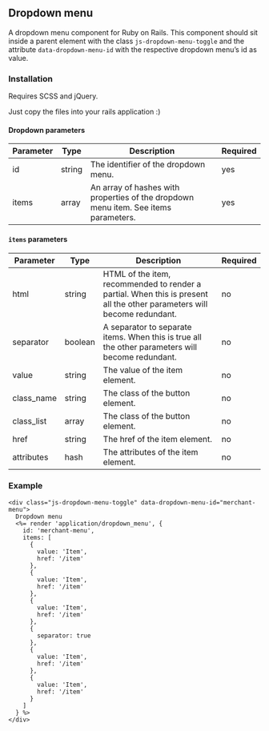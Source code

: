 ## Dropdown menu

A dropdown menu component for Ruby on Rails. This component should sit inside a parent element with the class
`js-dropdown-menu-toggle` and the attribute `data-dropdown-menu-id` with the respective dropdown menu’s id as value.

### Installation

Requires SCSS and jQuery.

Just copy the files into your rails application :)

#### Dropdown parameters

| Parameter |	Type	  | Description	                                                       | Required |
|-----------|---------|--------------------------------------------------------------------|----------|
| id      	| string  | The identifier of the dropdown menu.                               | yes      |
| items	    | array   | An array of hashes with properties of the dropdown menu item. See items parameters. | yes      |

#### `items` parameters

| Parameter  |	Type	  | Description	                                                     | Required |
|------------|----------|------------------------------------------------------------------|----------|
| html       | string   | HTML of the item, recommended to render a partial. When this is present all the other parameters will become redundant. | no       |
| separator  | boolean  | A separator to separate items. When this is true all the other parameters will become redundant. | no       |
| value      | string   | The value of the item element.                                   | no       |
| class_name | string   | The class of the button element.                                 | no       |
| class_list | array    | The class of the button element.                                 | no       |
| href       | string   | The href of the item element.                                    | no       |
| attributes | hash     | The attributes of the item element.                              | no       |

### Example

```
<div class="js-dropdown-menu-toggle" data-dropdown-menu-id="merchant-menu">
  Dropdown menu
  <%= render 'application/dropdown_menu', {
    id: 'merchant-menu',
    items: [
      {
        value: 'Item',
        href: '/item'
      },
      {
        value: 'Item',
        href: '/item'
      },
      {
        value: 'Item',
        href: '/item'
      },
      {
        separator: true
      },
      {
        value: 'Item',
        href: '/item'
      },
      {
        value: 'Item',
        href: '/item'
      }
    ]
  } %>
</div>
```
